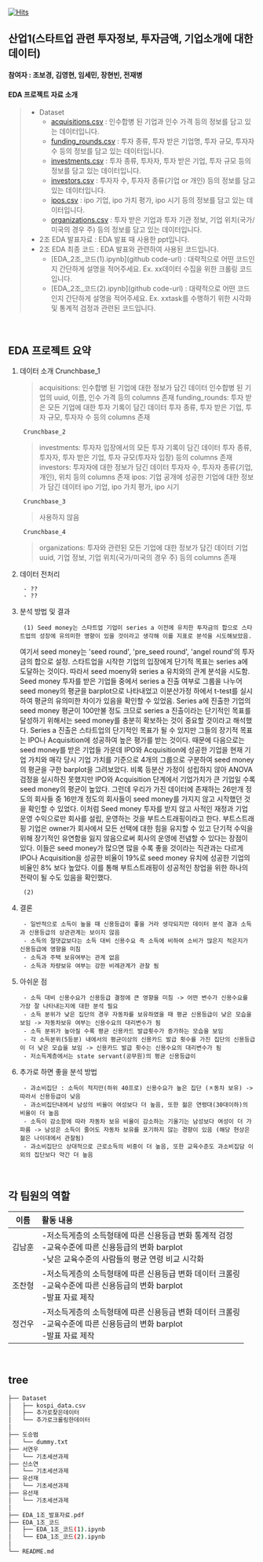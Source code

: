 [![Hits](https://hits.seeyoufarm.com/api/count/incr/badge.svg?url=https%3A%2F%2Fgithub.com%2FDataScience-Lab-Yonsei%2F9th_EDA%2F1%25E1%2584%258C%25E1%2585%25A9&count_bg=%2379C83D&title_bg=%23555555&icon=&icon_color=%23E7E7E7&title=hits&edge_flat=false)](https://hits.seeyoufarm.com)



## 산업1(스타트업 관련 투자정보, 투자금액, 기업소개에 대한 데이터)
#### 참여자 : 조보경, 김영현, 임세민, 장현빈, 전재병
#### EDA 프로젝트 자료 소개
> * Dataset
>   * [acquisitions.csv](url) : 인수합병 된 기업과 인수 가격 등의 정보를 담고 있는 데이터입니다.
>   * [funding_rounds.csv](url) : 투자 종류, 투자 받은 기업명, 투자 규모, 투자자 수 등의 정보를 담고 있는 데이터입니다.
>   * [investments.csv](url) : 투자 종류, 투자자, 투자 받은 기업, 투자 규모 등의 정보를 담고 있는 데이터입니다.
>   * [investors.csv](url) : 투자자 수, 투자자 종류(기업 or 개인) 등의 정보를 담고 있는 데이터입니다.
>   * [ipos.csv](url) : ipo 기업, ipo 가치 평가, ipo 시기 등의 정보를 담고 있는 데이터입니다.
>   * [organizations.csv](url) : 투자 받은 기업과 투자 기관 정보, 기업 위치(국가/미국의 경우 주) 등의 정보를 담고 있는 데이터입니다.
> * 2조 EDA 발표자료 : EDA 발표 때 사용한 ppt입니다.
> * 2조 EDA 최종 코드 : EDA 발표와 관련하여 사용된 코드입니다.
>   * [EDA_2조_코드(1).ipynb](github code-url) : 대략적으로 어떤 코드인지 간단하게 설명을 적어주세요. Ex. xx데이터 수집을 위한 크롤링 코드입니다.
>   * [EDA_2조_코드(2).ipynb](github code-url) : 대략적으로 어떤 코드인지 간단하게 설명을 적어주세요. Ex. xxtask를 수행하기 위한 시각화 및 통계적 검정과 관련된 코드입니다.
<br>



## EDA 프로젝트 요약

1. 데이터 소개
        Crunchbase_1
	> acquisitions: 인수합병 된 기업에 대한 정보가 담긴 데이터
                        인수합병 된 기업의 uuid, 이름, 인수 가격 등의 columns 존재
	> funding_rounds: 투자 받은 모든 기업에 대한 투자 기록이 담긴 데이터
                          투자 종류, 투자 받은 기업, 투자 규모, 투자자 수 등의 columns 존재

        Crunchbase_2
	> investments: 투자자 입장에서의 모든 투자 기록이 담긴 데이터
                       투자 종류, 투자자, 투자 받은 기업, 투자 규모(투자자 입장) 등의 columns 존재
	> investors: 투자자에 대한 정보가 담긴 데이터
                     투자자 수, 투자자 종류(기업, 개인), 위치 등의 columns 존재
	> ipos: 기업 공개에 성공한 기업에 대한 정보가 담긴 데이터
                ipo 기업, ipo 가치 평가, ipo 시기

        Crunchbase_3
	> 사용하지 않음

        Crunchbase_4
	> organizations: 투자와 관련된 모든 기업에 대한 정보가 담긴 데이터
                         기업 uuid, 기업 정보, 기업 위치(국가/미국의 경우 주) 등의 columns 존재
   
2. 데이터 전처리

        - ??
        - ??
 
3. 분석 방법 및 결과
    
        (1) Seed money는 스타트업 기업이 series a 이전에 유치한 투자금의 합으로 스타트업의 성장에 유의미한 영향이 있을 것이라고 생각해 이를 지표로 분석을 시도해보았음.
	여기서 seed money는 'seed round', 'pre_seed round', 'angel round'의 투자금의 합으로 설정.
	스타트업을 시작한 기업의 입장에게 단기적 목표는 series a에 도달하는 것이다. 따라서 seed moeny와 series a 유치와의 관계 분석을 시도함.
	Seed money 투자를 받은 기업들 중에서 series a 진출 여부로 그룹을 나누어 seed money의 평균을 barplot으로 나타내었고 이분산가정 하에서 t-test를 실시하여 평균의 유의미한 차이가 있음을 확인할 수 있었음.
	Series a에 진출한 기업의 seed money 평균이 100만불 정도 크므로 series a 진출이라는 단기적인 목표를 달성하기 위해서는 seed money를 충분히 확보하는 것이 중요할 것이라고 해석했다.
	Series a 진출은 스타트업의 단기적인 목표가 될 수 있지만 그들의 장기적 목표는 IPO나 Acquisition에 성공하여 높은 평가를 받는 것이다. 때문에 다음으로는 seed money를 받은 기업들 가운데 IPO와 Acquisition에 성공한 기업을 현재 기업 가치와 매각 당시 기업 가치를 기준으로 4개의 그룹으로 구분하여 seed money의 평균을 구한 barplot을 그려보았다. 비록 등분산 가정이 성립하지 않아 ANOVA 검정을 실시하진 못했지만 IPO와 Acquisition 단계에서 기업가치가 큰 기업일 수록 seed money의 평균이 높았다.
	그런데 우리가 가진 데이터에 존재하는 26만개 정도의 회사들 중 16만개 정도의 회사들이 seed money를 가지지 않고 시작했던 것을 확인할 수 있었다. 이처럼 Seed money 투자를 받지 않고 사적인 재정과 기업 운영 수익으로만 회사를 설립, 운영하는 것을 부트스트래핑이라고 한다. 부트스트래핑 기업은 owner가 회사에서 모든 선택에 대한 힘을 유지할 수 있고 단기적 수익을 위해 장기적인 유연함을 잃지 않음으로써 회사의 운영에 전념할 수 있다는 장점이 있다.	이들은 seed money가 많으면 많을 수록 좋을 것이라는 직관과는 다르게 IPO나 Acquisition을 성공한 비율이 19%로 seed money 유치에 성공한 기업의 비율인 8% 보다 높았다.	이를 통해 부트스트래핑이 성공적인 창업을 위한 하나의 전략이 될 수도 있음을 확인했다.
        
        (2)

        
4. 결론

        - 일반적으로 소득이 높을 때 신용등급이 좋을 거라 생각되지만 데이터 분석 결과 소득과 신용등급의 상관관계는 보이지 않음
        - 소득의 절댓값보다는 소득 대비 신용수요 즉 소득에 비하여 소비가 많은지 적은지가 신용등급에 영향을 미침
        - 소득과 주택 보유여부는 관계 없음
        - 소득과 차량보유 여부는 강한 비례관계가 관찰 됨
    
5. 아쉬운 점
    
        - 소득 대비 신용수요가 신용등급 결정에 큰 영향을 미침 -> 어떤 변수가 신용수요를 가장 잘 나타내는지에 대한 분석 필요
        - 소득 분위가 낮은 집단의 경우 자동차를 보유하였을 때 평균 신용등급이 낮은 모습을 보임 -> 자동차보유 여부는 신용수요의 대리변수가 됨
        - 소득 분위가 높아질 수록 평균 신용카드 발급횟수가 증가하는 모습을 보임 
        - 각 소득분위(5등분) 내에서의 평균이상의 신용카드 발급 횟수를 가진 집단의 신용등급이 더 낮은 모습을 보임 -> 신용카드 발급 횟수는 신용수요의 대리변수가 됨
        - 저소득계층에서는 state servant(공무원)의 평균 신용등급이 

6. 추가로 하면 좋을 분석 방법
    
        - 과소비집단 : 소득이 적지만(하위 40프로) 신용수요가 높은 집단 (ㅈ동차 보유) -> 따라서 신용등급이 낮음
        - 과소비집단내에서 남성의 비율이 여성보다 더 높음, 또한 젊은 연령대(30대이하)의 비율이 더 높음
        - 소득이 감소함에 따라 자동차 보유 비율이 감소하는 기울기는 남성보다 여성이 더 가파름 -> 남성은 소득이 줄어도 자동차 보유를 포기하지 않는 경향이 있음 (해당 현상은 젊은 나이대에서 관찰됨)
        - 과소비집단으 상대적으로 근로소득의 비중이 더 높음, 또한 교육수준도 과소비집담 이외의 집단보다 약간 더 높음
<br>



 ## 각 팀원의 역할
 
|이름|활동 내용| 
|:---:|:---| 
|김남훈| -저소득게층의 소득형태에 따른 신용등급 변화 통계적 검정<br> -교육수준에 따른 신용등급의 변화 barplot<br> -낮은 교육수준의 사람들의 평균 연령 비교 시각화| 
|조찬형| -저소득게층의 소득형태에 따른 신용등급 변화 데이터 크롤링<br> -교육수준에 따른 신용등급의 변화 barplot<br> -발표 자료 제작|
|정건우| -저소득게층의 소득형태에 따른 신용등급 변화 데이터 크롤링<br> -교육수준에 따른 신용등급의 변화 barplot<br> -발표 자료 제작| 
<br/>



## tree 
```bash
├── Dataset
│   ├── kospi_data.csv
│   ├── 추가로찾은데이터
│   └── 추가로크롤링한데이터
│
├── 도승범
│   └── dummy.txt
├── 서연우
│   └── 기초세션과제
├── 신소연
│   └── 기초세션과제
├── 유선재
│   └── 기초세션과제
├── 유선재
│   └── 기초세션과제
│
├── EDA_1조_발표자료.pdf
├── EDA_1조_코드
│   ├── EDA_1조_코드(1).ipynb
│   └── EDA_1조_코드(2).ipynb
│
└── README.md
``` 
